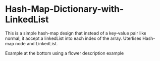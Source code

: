 # Hash-Map-Dictionary-with-LinkedList

This is a simple hash-map design that instead of a key-value pair like normal, it accept a linkedList into each index of the array.
Uterlises Hash-map node and LinkedList.

Example at the bottom using a flower description example
